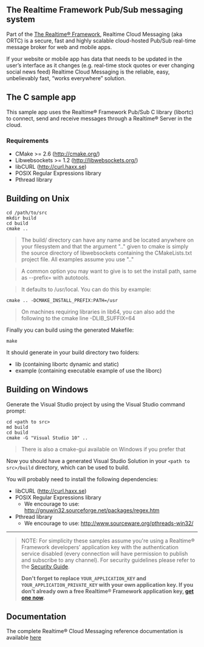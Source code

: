 ## The Realtime Framework Pub/Sub messaging system
Part of the [The Realtime® Framework](http://framework.realtime.co), Realtime Cloud Messaging (aka ORTC) is a secure, fast and highly scalable cloud-hosted Pub/Sub real-time message broker for web and mobile apps.

If your website or mobile app has data that needs to be updated in the user’s interface as it changes (e.g. real-time stock quotes or ever changing social news feed) Realtime Cloud Messaging is the reliable, easy, unbelievably fast, “works everywhere” solution.

## The C sample app
This sample app uses the Realtime® Framework Pub/Sub C library (libortc) to connect, send and receive messages through a Realtime® Server in the cloud.

### Requirements

- CMake >= 2.6 (http://cmake.org/)
- Libwebsockets >= 1.2 (http://libwebsockets.org/)
- libCURL (http://curl.haxx.se)
- POSIX Regular Expressions library
- Pthread library

## Building on Unix

    cd /path/to/src
	mkdir build
	cd build
	cmake ..


>The build/ directory can have any name and be located anywhere on your filesystem and that the argument ".." given to cmake is simply the source directory of libwebsockets containing the CMakeLists.txt project file. All examples assume you use ".."

>A common option you may want to give is to set the install path, same as --prefix= with autotools. 

>It defaults to /usr/local. You can do this by example:


    cmake .. -DCMAKE_INSTALL_PREFIX:PATH=/usr


>On machines requiring libraries in lib64, you can also add the following to the cmake line -DLIB_SUFFIX=64

Finally you can build using the generated Makefile:


    make

It should generate in your build directory two folders:

- lib (containing libortc dynamic and static)
- example (containing executable example of use the liborc)

## Building on Windows

Generate the Visual Studio project by using the Visual Studio command prompt:

	cd <path to src>
	md build
	cd build
	cmake -G "Visual Studio 10" ..

>There is also a cmake-gui available on Windows if you prefer that

Now you should have a generated Visual Studio Solution in your `<path to src>/build` directory, 
which can be used to build.

You will probably need to install the following dependencies:

- libCURL (http://curl.haxx.se)
- POSIX Regular Expressions library
  - We encourage to use: http://gnuwin32.sourceforge.net/packages/regex.htm
- Pthread library
  - We encourage to use: http://www.sourceware.org/pthreads-win32/


----------

> NOTE: For simplicity these samples assume you're using a Realtime® Framework developers' application key with the authentication service disabled (every connection will have permission to publish and subscribe to any channel). For security guidelines please refer to the [Security Guide](http://messaging-public.realtime.co/documentation/starting-guide/security.html). 
> 
> **Don't forget to replace `YOUR_APPLICATION_KEY` and `YOUR_APPLICATION_PRIVATE_KEY` with your own application key. If you don't already own a free Realtime® Framework application key, [get one now](https://accounts.realtime.co/signup/).**


## Documentation
The complete Realtime® Cloud Messaging reference documentation is available [here](http://framework.realtime.co/messaging/#documentation)